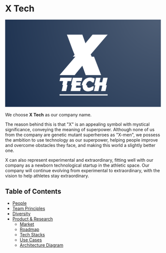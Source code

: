 # X Tech

![Team Logo](./logo_large.png)

We choose **X Tech** as our company name. 

The reason behind this is that "X" is an appealing symbol with mystical significance, conveying the meaning of superpower. Although none of us from the company are genetic mutant superheroes as "X-men", we possess the ambition to use technology as our superpower, helping people improve and overcome obstacles they face, and making this world a slightly better one.

X can also represent experimental and extraordinary, fitting well with our company as a newborn technological startup in the athletic space. Our company will continue evolving from experimental to extraordinary, with the vision to help athletes stay extraordinary.


Table of Contents
---

- [People](./team/)
- [Team Principles](./team/team_principles.md)
- [Diversity](./team/diversity.md)
- [Product & Research](./product_research/)
    - [Market](./product_research/market.md)
    - [Roadmap](./product_research/roadmap.md)
    - [Tech Stacks](./product_research/tech_stacks.md)
    - [Use Cases](./product_research/use_cases.md)
    - [Architecture Diagram](./product_research/architecture_diagram.png)
